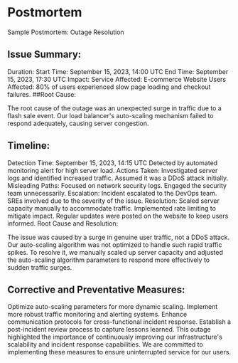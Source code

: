 # Postmortem
Sample Postmortem: Outage Resolution

## Issue Summary:

Duration:
Start Time: September 15, 2023, 14:00 UTC
End Time: September 15, 2023, 17:30 UTC
Impact:
Service Affected: E-commerce Website
Users Affected: 80% of users experienced slow page loading and checkout failures.
##Root Cause:

The root cause of the outage was an unexpected surge in traffic due to a flash sale event. Our load balancer's auto-scaling mechanism failed to respond adequately, causing server congestion.

## Timeline:

Detection Time: September 15, 2023, 14:15 UTC
Detected by automated monitoring alert for high server load.
Actions Taken:
Investigated server logs and identified increased traffic.
Assumed it was a DDoS attack initially.
Misleading Paths:
Focused on network security logs.
Engaged the security team unnecessarily.
Escalation:
Incident escalated to the DevOps team.
SREs involved due to the severity of the issue.
Resolution:
Scaled server capacity manually to accommodate traffic.
Implemented rate limiting to mitigate impact.
Regular updates were posted on the website to keep users informed.
Root Cause and Resolution:

The issue was caused by a surge in genuine user traffic, not a DDoS attack. Our auto-scaling algorithm was not optimized to handle such rapid traffic spikes. To resolve it, we manually scaled up server capacity and adjusted the auto-scaling algorithm parameters to respond more effectively to sudden traffic surges.

## Corrective and Preventative Measures:

Optimize auto-scaling parameters for more dynamic scaling.
Implement more robust traffic monitoring and alerting systems.
Enhance communication protocols for cross-functional incident response.
Establish a post-incident review process to capture lessons learned.
This outage highlighted the importance of continuously improving our infrastructure's scalability and incident response capabilities. We are committed to implementing these measures to ensure uninterrupted service for our users.

